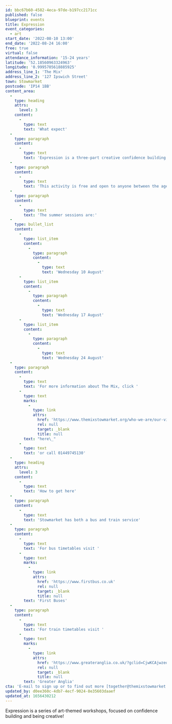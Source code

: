```yaml
---
id: bbc67b60-4582-4eca-97de-b197cc2171cc
published: false
blueprint: events
title: Expression
event_categories:
  - art
start_date: '2022-08-10 13:00'
end_date: '2022-08-24 16:00'
free: true
virtual: false
attendance_information: '15-24 years'
latitude: '52.18560963324963'
longitude: '0.9995705618885925'
address_line_1: 'The Mix'
address_line_2: '127 Ipswich Street'
town: Stowmarket
postcode: 'IP14 1BB'
content_area:
  -
    type: heading
    attrs:
      level: 3
    content:
      -
        type: text
        text: 'What expect'
  -
    type: paragraph
    content:
      -
        type: text
        text: 'Expression is a three-part creative confidence building workshop, in which young people will work on a piece of mix-media artwork, across three sessions. The sessions are then embedded with a variety of confidence building activities such as: positive language and writing personal mantras, coping mechanisms and the importance of emotional fitness, plus setting personal and achievable goals. There will also be a little bit of art theory during the creative activities to help encourage the young people to use colour and shape to express their feelings.'
  -
    type: paragraph
    content:
      -
        type: text
        text: 'This activity is free and open to anyone between the ages of 15 and 24. There will be limited spaces so will be on a first come, first served basis; but anyone who can’t attend the summer sessions will be invited for the autumn sessions.'
  -
    type: paragraph
    content:
      -
        type: text
        text: 'The summer sessions are:'
  -
    type: bullet_list
    content:
      -
        type: list_item
        content:
          -
            type: paragraph
            content:
              -
                type: text
                text: 'Wednesday 10 August'
      -
        type: list_item
        content:
          -
            type: paragraph
            content:
              -
                type: text
                text: 'Wednesday 17 August'
      -
        type: list_item
        content:
          -
            type: paragraph
            content:
              -
                type: text
                text: 'Wednesday 24 August'
  -
    type: paragraph
    content:
      -
        type: text
        text: 'For more information about The Mix, click '
      -
        type: text
        marks:
          -
            type: link
            attrs:
              href: 'https://www.themixstowmarket.org/who-we-are/our-vision'
              rel: null
              target: _blank
              title: null
        text: "here\_"
      -
        type: text
        text: 'or call 01449745130'
  -
    type: heading
    attrs:
      level: 3
    content:
      -
        type: text
        text: 'How to get here'
  -
    type: paragraph
    content:
      -
        type: text
        text: 'Stowmarket has both a bus and train service'
  -
    type: paragraph
    content:
      -
        type: text
        text: 'For bus timetables visit '
      -
        type: text
        marks:
          -
            type: link
            attrs:
              href: 'https://www.firstbus.co.uk'
              rel: null
              target: _blank
              title: null
        text: 'First Buses'
  -
    type: paragraph
    content:
      -
        type: text
        text: 'For train timetables visit '
      -
        type: text
        marks:
          -
            type: link
            attrs:
              href: 'https://www.greateranglia.co.uk/?gclid=CjwKCAjwzeqVBhAoEiwAOrEmzTd2msnUS3tFPjo-s1i6WajAZq8-hPC8mHNojw8aMZl8Qqd1jp1WsxoC79oQAvD_BwE'
              rel: null
              target: _blank
              title: null
        text: 'Greater Anglia'
cta: 'E-mail to sign up or to find out more [together@themixstowmarket.co.uk ](together@themixstowmarket.co.uk )'
updated_by: d0ee360c-4db7-4ecf-9024-8e35603daaef
updated_at: 1656430212
---
```

Expression is a series of art-themed workshops, focused on confidence building and being creative!